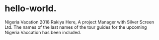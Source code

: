 # hello-world.
Nigeria Vacation 2018
Rakiya Here, A project Manager with Silver Screen Ltd.
The names of the last names of the  tour guides for the upcoming Nigeria Vaccation has been included.
